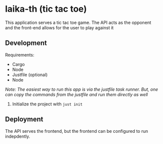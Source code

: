 # laika-th (tic tac toe)

This application serves a tic tac toe game. The API acts as the opponent and the front-end allows for the user to play against it

## Development

Requirements:
  - Cargo
  - Node
  - Justfile (optional)
  - Node

_Note: The easiest way to run this app is via the justfile task runner. But, one can copy the commands from the justfile and run them
directly as well_

1. Initialize the project with `just init`

## Deployment

The API serves the frontend, but the frontend can be configured to run indepdently.
